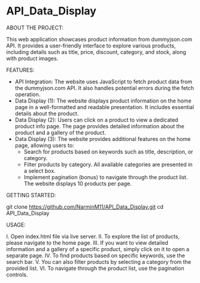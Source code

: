 # API_Data_Display

ABOUT THE PROJECT:

This web application showcases product information from dummyjson.com API. It provides a user-friendly interface to explore various products, including details such as title, price, discount, category, and stock, along with product images.

FEATURES:

- API Integration: The website uses JavaScript to fetch product data from the dummyjson.com API. It also handles potential errors during the fetch operation.
- Data Display (1): The website displays product information on the home page in a well-formatted and readable presentation. It includes essential details about the product.
- Data Display (2): Users can click on a product to view a dedicated product info page. The page provides detailed information about the product and a gallery of the product.
- Data Display (3): The website provides additional features on the home page, allowing users to:
  - Search for products based on keywords such as title, description, or category.
  - Filter products by category. All available categories are presented in a select box.
  - Implement pagination (bonus) to navigate through the product list. The website displays 10 products per page.

GETTING STARTED:

git clone https://github.com/NarminM11/API_Data_Display.git
cd API_Data_Display



USAGE:

I.	Open index.html file via live server.
II.	To explore the list of products, please navigate to the home page.
III.	If you want to view detailed information and a gallery of a specific product, simply click on it to open a separate page.
IV.	To find products based on specific keywords, use the search bar.
V.	You can also filter products by selecting a category from the provided list.
VI.	To navigate through the product list, use the pagination controls.
